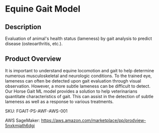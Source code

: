 # Equine Gait Model

## Description
Evaluation of animal's health status (lameness) by gait analysis to predict disease (osteoarthritis, etc.).

## Product Overview
It is important to understand equine locomotion and gait to help determine numerous musculoskeletal and neurologic conditions. To the trained eye, lameness can often be detected upon gait evaluation through visual observation. However, a more subtle lameness can be difficult to detect. Our Horse Gait ML model provides a solution to help veterinarians quantitate characteristics of gait. This can assist in the detection of subtle lameness as well as a response to various treatments. 

SKU: FGAIT-PS-AWF-AWS-001

AWS SageMaker: https://aws.amazon.com/marketplace/pp/prodview-5nxkmjath6dgi
